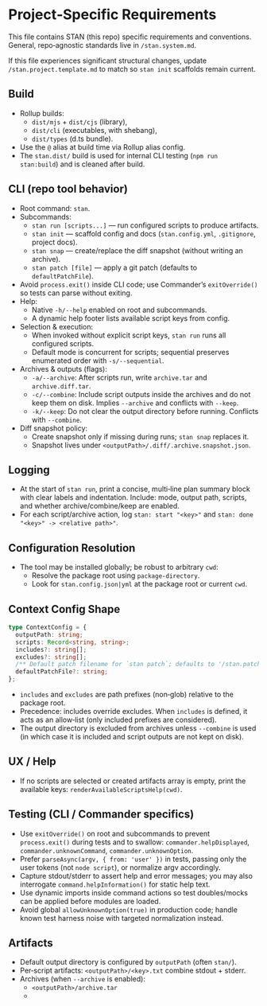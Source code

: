 # Project‑Specific Requirements

This file contains STAN (this repo) specific requirements and conventions.
General, repo‑agnostic standards live in `/stan.system.md`.

If this file experiences significant structural changes, update
`/stan.project.template.md` to match so `stan init` scaffolds remain current.

## Build

- Rollup builds:
  - `dist/mjs` + `dist/cjs` (library),
  - `dist/cli` (executables, with shebang),
  - `dist/types` (d.ts bundle).
- Use the `@` alias at build time via Rollup alias config.
- The `stan.dist/` build is used for internal CLI testing (`npm run stan:build`)
  and is cleaned after build.

## CLI (repo tool behavior)

- Root command: `stan`.
- Subcommands:
  - `stan run [scripts...]` — run configured scripts to produce artifacts.
  - `stan init` — scaffold config and docs (`stan.config.yml`, `.gitignore`,
    project docs).
  - `stan snap` — create/replace the diff snapshot (without writing an archive).
  - `stan patch [file]` — apply a git patch (defaults to `defaultPatchFile`).
- Avoid `process.exit()` inside CLI code; use Commander’s `exitOverride()` so
  tests can parse without exiting.
- Help:
  - Native `-h/--help` enabled on root and subcommands.
  - A dynamic help footer lists available script keys from config.
- Selection & execution:
  - When invoked without explicit script keys, `stan run` runs all configured
    scripts.
  - Default mode is concurrent for scripts; sequential preserves enumerated
    order with `-s/--sequential`.
- Archives & outputs (flags):
  - `-a/--archive`: After scripts run, write `archive.tar` and `archive.diff.tar`.
  - `-c/--combine`: Include script outputs inside the archives and do not keep them
    on disk. Implies `--archive` and conflicts with `--keep`.
  - `-k/--keep`: Do not clear the output directory before running. Conflicts with `--combine`.
- Diff snapshot policy:
  - Create snapshot only if missing during runs; `stan snap` replaces it.
  - Snapshot lives under `<outputPath>/.diff/.archive.snapshot.json`.

## Logging

- At the start of `stan run`, print a concise, multi‑line plan summary block
  with clear labels and indentation. Include: mode, output path, scripts,
  and whether archive/combine/keep are enabled.
- For each script/archive action, log `stan: start "<key>"` and
  `stan: done "<key>" -> <relative path>"`.

## Configuration Resolution

- The tool may be installed globally; be robust to arbitrary `cwd`:
  - Resolve the package root using `package-directory`.
  - Look for `stan.config.json|yml` at the package root or current `cwd`.

## Context Config Shape

```ts
type ContextConfig = {
  outputPath: string;
  scripts: Record<string, string>;
  includes?: string[];
  excludes?: string[];
  /** Default patch filename for `stan patch`; defaults to '/stan.patch'. */
  defaultPatchFile?: string;
};
```

- `includes` and `excludes` are path prefixes (non‑glob) relative to the
  package root.
- Precedence: includes override excludes. When `includes` is defined, it acts
  as an allow‑list (only included prefixes are considered).
- The output directory is excluded from archives unless `--combine` is used
  (in which case it is included and script outputs are not kept on disk).

## UX / Help

- If no scripts are selected or created artifacts array is empty, print the
  available keys: `renderAvailableScriptsHelp(cwd)`.

## Testing (CLI / Commander specifics)

- Use `exitOverride()` on root and subcommands to prevent `process.exit()`
  during tests and to swallow:
  `commander.helpDisplayed`, `commander.unknownCommand`,
  `commander.unknownOption`.
- Prefer `parseAsync(argv, { from: 'user' })` in tests, passing only the user
  tokens (not `node script`), or normalize argv accordingly.
- Capture stdout/stderr to assert help and error messages; you may also
  interrogate `command.helpInformation()` for static help text.
- Use dynamic imports inside command actions so test doubles/mocks can be
  applied before modules are loaded.
- Avoid global `allowUnknownOption(true)` in production code; handle known
  test harness noise with targeted normalization instead.

## Artifacts

- Default output directory is configured by `outputPath` (often `stan/`).
- Per‑script artifacts: `<outputPath>/<key>.txt` combine stdout + stderr.
- Archives (when `--archive` is enabled):
  - `<outputPath>/archive.tar`
  -
